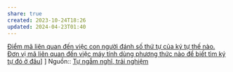 ```yaml
---
share: true
created: 2023-10-24T18:26
updated: 2024-04-23T01:40
---
```

[Điểm mã liên quan đến việc con người đánh số thứ tự của ký tự thế nào. Đơn vị mã liên quan đến việc máy tính dùng phương thức nào để biết tìm ký tự đó ở đâu](./%C4%90i%E1%BB%83m%20m%C3%A3%20li%C3%AAn%20quan%20%C4%91%E1%BA%BFn%20vi%E1%BB%87c%20con%20ng%C6%B0%E1%BB%9Di%20%C4%91%C3%A1nh%20s%E1%BB%91%20th%E1%BB%A9%20t%E1%BB%B1%20c%E1%BB%A7a%20k%C3%BD%20t%E1%BB%B1%20th%E1%BA%BF%20n%C3%A0o.%20%C4%90%C6%A1n%20v%E1%BB%8B%20m%C3%A3%20li%C3%AAn%20quan%20%C4%91%E1%BA%BFn%20vi%E1%BB%87c%20m%C3%A1y%20t%C3%ADnh%20d%C3%B9ng%20ph%C6%B0%C6%A1ng%20th%E1%BB%A9c%20n%C3%A0o%20%C4%91%E1%BB%83%20bi%E1%BA%BFt%20t%C3%ACm%20k%C3%BD%20t%E1%BB%B1%20%C4%91%C3%B3%20%E1%BB%9F%20%C4%91%C3%A2u.md)] ] 
Nguồn:: [Tự ngẫm nghĩ, trải nghiệm](../../%CE%9E%20Ngu%E1%BB%93n%20v%C3%A0%20t%C3%A0i%20nguy%C3%AAn%20h%E1%BB%97%20tr%E1%BB%A3/%CE%9E%20Ngu%E1%BB%93n/T%E1%BB%B1%20ng%E1%BA%ABm%20ngh%C4%A9,%20tr%E1%BA%A3i%20nghi%E1%BB%87m.md)
